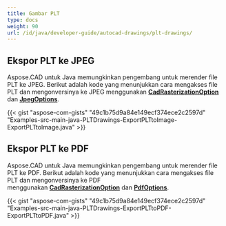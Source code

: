 ```yaml
---
title: Gambar PLT
type: docs
weight: 90
url: /id/java/developer-guide/autocad-drawings/plt-drawings/
---
```


## **Ekspor PLT ke JPEG**

Aspose.CAD untuk Java memungkinkan pengembang untuk merender file PLT ke JPEG. Berikut adalah kode yang menunjukkan cara mengakses file PLT dan mengonversinya ke JPEG menggunakan [**CadRasterizationOption**](https://reference.aspose.com/cad/java/com.aspose.cad.imageoptions/CadRasterizationOptions) dan [**JpegOptions**](https://reference.aspose.com/cad/java/com.aspose.cad.imageoptions/JpegOptions).

{{< gist "aspose-com-gists" "49c1b75d9a84e149ecf374ece2c2597d" "Examples-src-main-java-PLTDrawings-ExportPLTtoImage-ExportPLTtoImage.java" >}}

## **Ekspor PLT ke PDF**

Aspose.CAD untuk Java memungkinkan pengembang untuk merender file PLT ke PDF. Berikut adalah kode yang menunjukkan cara mengakses file PLT dan mengonversinya ke PDF menggunakan [**CadRasterizationOption**](https://reference.aspose.com/cad/java/com.aspose.cad.imageoptions/CadRasterizationOptions) dan [**PdfOptions**](https://reference.aspose.com/cad/java/com.aspose.cad.imageoptions/PdfOptions).

{{< gist "aspose-com-gists" "49c1b75d9a84e149ecf374ece2c2597d" "Examples-src-main-java-PLTDrawings-ExportPLTtoPDF-ExportPLTtoPDF.java" >}}
